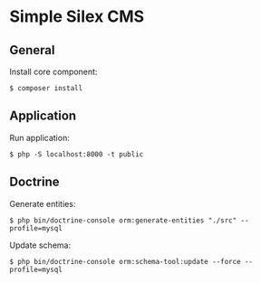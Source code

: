 # Simple Silex CMS

General
-------
Install core component:
```
$ composer install
```

Application
-----------
Run application:
```
$ php -S localhost:8000 -t public
```

Doctrine
--------
Generate entities:
```
$ php bin/doctrine-console orm:generate-entities "./src" --profile=mysql
```

Update schema:
```
$ php bin/doctrine-console orm:schema-tool:update --force --profile=mysql
```
